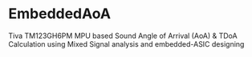 # EmbeddedAoA
Tiva TM123GH6PM MPU based Sound Angle of Arrival (AoA) &amp; TDoA Calculation using Mixed Signal analysis and embedded-ASIC designing

